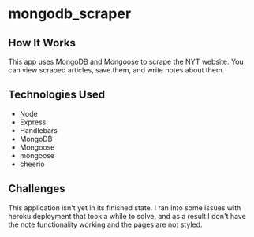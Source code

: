 # mongodb_scraper

## How It Works
This app uses MongoDB and Mongoose to scrape the NYT website. You can view scraped articles, save them, and write notes about them.

## Technologies Used
- Node
- Express
- Handlebars
- MongoDB
- Mongoose
- mongoose
- cheerio


## Challenges

This application isn't yet in its finished state. I ran into some issues with heroku deployment that took a while to solve, and as a result I don't have the note functionality working and the pages are not styled.

